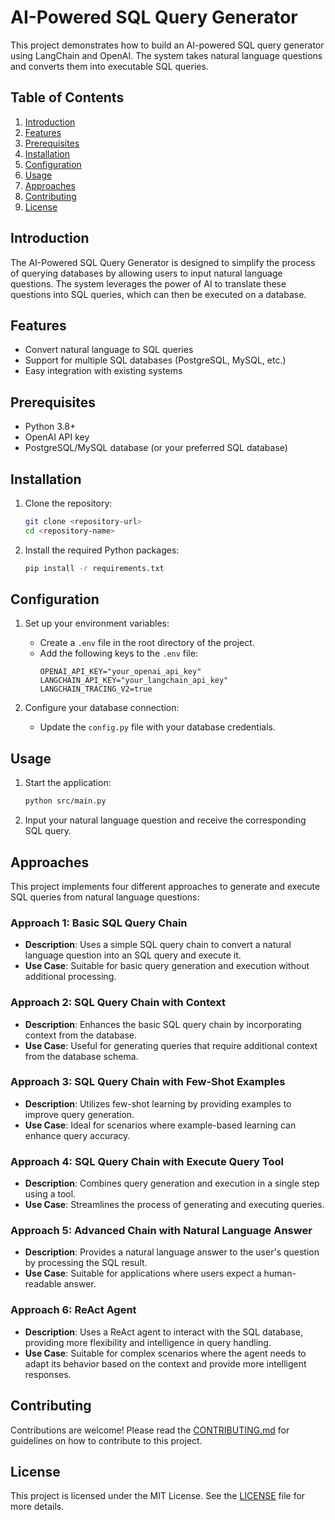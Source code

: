 # AI-Powered SQL Query Generator

This project demonstrates how to build an AI-powered SQL query generator using LangChain and OpenAI. The system takes natural language questions and converts them into executable SQL queries.

## Table of Contents

1. [Introduction](#introduction)
2. [Features](#features)
3. [Prerequisites](#prerequisites)
4. [Installation](#installation)
5. [Configuration](#configuration)
6. [Usage](#usage)
7. [Approaches](#approaches)
8. [Contributing](#contributing)
9. [License](#license)

## Introduction

The AI-Powered SQL Query Generator is designed to simplify the process of querying databases by allowing users to input natural language questions. The system leverages the power of AI to translate these questions into SQL queries, which can then be executed on a database.

## Features

- Convert natural language to SQL queries
- Support for multiple SQL databases (PostgreSQL, MySQL, etc.)
- Easy integration with existing systems

## Prerequisites

- Python 3.8+
- OpenAI API key
- PostgreSQL/MySQL database (or your preferred SQL database)

## Installation

1. Clone the repository:

   ```bash
   git clone <repository-url>
   cd <repository-name>
   ```

2. Install the required Python packages:
   ```bash
   pip install -r requirements.txt
   ```

## Configuration

1. Set up your environment variables:

   - Create a `.env` file in the root directory of the project.
   - Add the following keys to the `.env` file:
     ```plaintext
     OPENAI_API_KEY="your_openai_api_key"
     LANGCHAIN_API_KEY="your_langchain_api_key"
     LANGCHAIN_TRACING_V2=true
     ```

2. Configure your database connection:
   - Update the `config.py` file with your database credentials.

## Usage

1. Start the application:

   ```bash
   python src/main.py
   ```

2. Input your natural language question and receive the corresponding SQL query.

## Approaches

This project implements four different approaches to generate and execute SQL queries from natural language questions:

### Approach 1: Basic SQL Query Chain

- **Description**: Uses a simple SQL query chain to convert a natural language question into an SQL query and execute it.
- **Use Case**: Suitable for basic query generation and execution without additional processing.

### Approach 2: SQL Query Chain with Context

- **Description**: Enhances the basic SQL query chain by incorporating context from the database.
- **Use Case**: Useful for generating queries that require additional context from the database schema.

### Approach 3: SQL Query Chain with Few-Shot Examples

- **Description**: Utilizes few-shot learning by providing examples to improve query generation.
- **Use Case**: Ideal for scenarios where example-based learning can enhance query accuracy.

### Approach 4: SQL Query Chain with Execute Query Tool

- **Description**: Combines query generation and execution in a single step using a tool.
- **Use Case**: Streamlines the process of generating and executing queries.

### Approach 5: Advanced Chain with Natural Language Answer

- **Description**: Provides a natural language answer to the user's question by processing the SQL result.
- **Use Case**: Suitable for applications where users expect a human-readable answer.

### Approach 6: ReAct Agent

- **Description**: Uses a ReAct agent to interact with the SQL database, providing more flexibility and intelligence in query handling.
- **Use Case**: Suitable for complex scenarios where the agent needs to adapt its behavior based on the context and provide more intelligent responses.

## Contributing

Contributions are welcome! Please read the [CONTRIBUTING.md](CONTRIBUTING.md) for guidelines on how to contribute to this project.

## License
This project is licensed under the MIT License. See the [LICENSE](LICENSE) file for more details.
